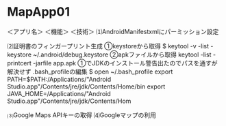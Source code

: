 # MapApp01
＜アプリ名＞
＜機能＞
＜技術＞
⑴AndroidManifestxmlにパーミッション設定

⑵証明書のフィンガープリント生成
  ①keystoreから取得
    $ keytool -v -list -keystore ~/.android/debug.keystore
  ②apkファイルから取得
    keytool -list -printcert -jarfile app.apk
  ①でJDKのインストール警告出たのでパスを通すが解決せず
  .bash_profileの編集
  $ open ~/.bash_profile
      export PATH=$PATH:/Applications/"Android Studio.app"/Contents/jre/jdk/Contents/Home/bin
      export JAVA_HOME=/Applications/"Android Studio.app"/Contents/jre/jdk/Contents/Hom

⑶Google Maps APIキーの取得
⑷Googleマップの利用